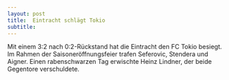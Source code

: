 ```yaml
---
layout: post
title:  Eintracht schlägt Tokio
subtitle:  
---
```


Mit einem 3:2 nach 0:2-Rückstand hat die Eintracht den FC Tokio besiegt. Im Rahmen der Saisoneröffnungsfeier trafen Seferovic, Stendera und Aigner. Einen rabenschwarzen Tag erwischte Heinz Lindner, der beide Gegentore verschuldete.


